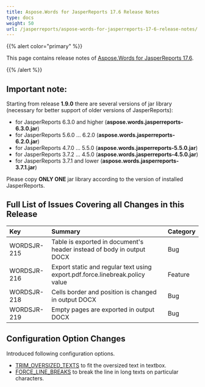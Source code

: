 ```yaml
---
title: Aspose.Words for JasperReports 17.6 Release Notes
type: docs
weight: 50
url: /jasperreports/aspose-words-for-jasperreports-17-6-release-notes/
---
```


{{% alert color="primary" %}} 

This page contains release notes of [Aspose.Words for JasperReports 17.6](https://downloads.aspose.com/words/jasperreports/new-releases/aspose.words-for-jasperreports-17.6/).

{{% /alert %}} 

## **Important note:**

Starting from release **1.9.0** there are several versions of jar library (necessary for better support of older versions of JasperReports):

- for JasperReports 6.3.0 and higher (**aspose.words.jasperreports-6.3.0.jar**)
- for JasperReports 5.6.0 ... 6.2.0 (**aspose.words.jasperreports-6.2.0.jar**)
- for JasperReports 4.7.0 ... 5.5.0 (**aspose.words.jasperreports-5.5.0.jar**)
- for JasperReports 3.7.2 ... 4.5.0 (**aspose.words.jasperreports-4.5.0.jar**)
- for JasperReports 3.7.1 and lower (**aspose.words.jasperreports-3.7.1.jar**)

Please copy **ONLY ONE** jar library according to the version of installed JasperReports.

## **Full List of Issues Covering all Changes in this Release**

|Key|Summary|Category|
| :- | :- | :- |
|WORDSJR-215|Table is exported in document's header instead of body in output DOCX|Bug|
|WORDSJR-216|Export static and regular text using export.pdf.force.linebreak.policy value|Feature |
|WORDSJR-218|Cells border and position is changed in output DOCX|Bug |
|WORDSJR-219|Empty pages are exported in output DOCX|Bug |

## **Configuration Option Changes**

Introduced following configuration options.

- [TRIM_OVERSIZED_TEXTS](/words/jasperreports/trim-oversized-texts/) to fit the oversized text in textbox.
- [FORCE_LINE_BREAKS](/words/jasperreports/force-line-breaks/) to break the line in long texts on particular characters. 
